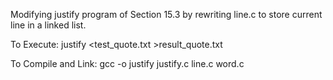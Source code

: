 Modifying justify program of Section 15.3 by rewriting line.c to store current line in a linked list.

To Execute:
justify <test_quote.txt >result_quote.txt

To Compile and Link:
gcc -o justify justify.c line.c word.c